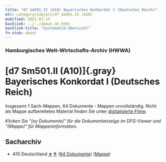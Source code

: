 ```yaml
---
title: "d7 Sm501.II (A10) Bayerisches Konkordat I (Deutsches Reich)"
etr: category/subject/d7 Sm501.II (A10)
modified: 2021-03-13
backlink: ../../about.de.html
backlink-title: "Systematik-Übersicht"
fn-stub: about
---
```


### Hamburgisches Welt-Wirtschafts-Archiv (HWWA)
# [d7 Sm501.II (A10)]{.gray}&#8201; Bayerisches Konkordat I (Deutsches Reich)&#160; 




Insgesamt 1 Sach-Mappen, 64 Dokumente - Mappen unvollständig.
Nicht als Mappe aufbereitetes Material finden Sie unter [digitalisierte Filme](/film/h1_sh).

_Klicken Sie "(xy Dokumente)" für die Dokumentanzeige im DFG-Viewer und "(Mappe)" für Mappeninformation._

## Sacharchiv



- A10 Deutschland [**&nearr;**](../../../geo/i/126128/about.de.html "Deutschland (alle Mappen)") [**&uarr;**](../../../geo/about.de.html#A10 "Ländersystematik") (<a href="https://pm20.zbw.eu/dfgview/sh/126128,144250" title="über: Deutschland : Bayerisches Konkordat I (Deutsches Reich)" target="_blank">64 Dokumente</a>) ([Mappe](../../../../folder/sh/1261xx/126128/1442xx/144250/about.de.html))


